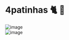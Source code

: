 # 4patinhas 🐈 🐶
  ![image](https://user-images.githubusercontent.com/48540484/99196909-ef9e9c80-276d-11eb-9290-5d6a846fd97b.png)
  <br>
  ![image](https://user-images.githubusercontent.com/48540484/99196877-bfef9480-276d-11eb-98ab-ce0345bd41f7.png)


